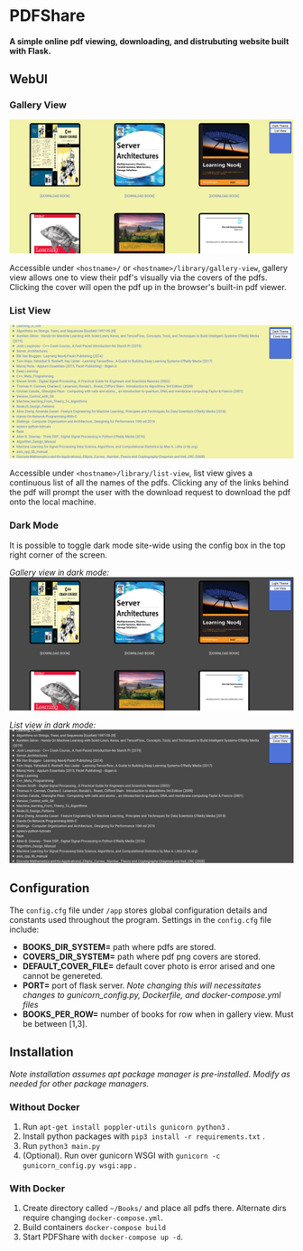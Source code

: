 # PDFShare

#### A simple online pdf viewing, downloading, and distrubuting website built with Flask.

## **WebUI**

### **Gallery View**

![Alt text](./screenshots/gallery_view_light.png "Gallery View Light Theme")

Accessible under `<hostname>/` or `<hostname>/library/gallery-view`, gallery view allows one to view their pdf's visually via the covers of the pdfs. Clicking the cover will open the pdf up in the browser's built-in pdf viewer. 

### **List View**

![Alt text](./screenshots/list_view_light.png "Gallery View Light Theme")

Accessible under `<hostname>/library/list-view`, list view gives a continuous list of all the names of the pdfs. Clicking any of the links behind the pdf will prompt the user with the download request to download the pdf onto the local machine.

### **Dark Mode**

It is possible to toggle dark mode site-wide using the config box in the top right corner of the screen.

*Gallery view in dark mode:*
![Alt text](./screenshots/gallery_view_dark.png "Gallery View Light Theme")

*List view in dark mode:*
![Alt text](./screenshots/list_view_dark.png "Gallery View Light Theme")

## **Configuration**
The `config.cfg` file under `/app` stores global configuration details and constants used throughout the program. Settings in the `config.cfg` file include:
- **BOOKS_DIR_SYSTEM=** path where pdfs are stored.
- **COVERS_DIR_SYSTEM=** path where pdf png covers are stored.
- **DEFAULT_COVER_FILE=** default cover photo is error arised and one cannot be genereted.
- **PORT=** port of flask server. *Note changing this will necessitates changes to gunicorn_config.py, Dockerfile, and docker-compose.yml files*
- **BOOKS_PER_ROW=** number of books for row when in gallery view. Must be between [1,3].

## **Installation**

*Note installation assumes apt package manager is  pre-installed. Modify as needed for other package managers.*

### **Without Docker**
1. Run `apt-get install poppler-utils gunicorn python3` .
2. Install python packages with `pip3 install -r requirements.txt` .
3. Run `python3 main.py`
4. (Optional). Run over gunicorn WSGI with `gunicorn -c gunicorn_config.py wsgi:app` . 

### **With Docker**
1. Create directory called `~/Books/` and place all pdfs there. Alternate dirs require changing `docker-compose.yml`.
2. Build containers `docker-compose build`
3. Start PDFShare with `docker-compose up -d`. 